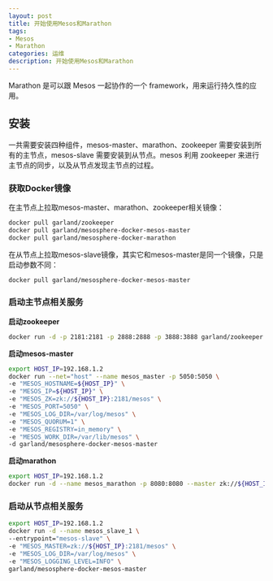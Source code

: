 ```yaml
---
layout: post
title: 开始使用Mesos和Marathon
tags:
- Mesos
- Marathon
categories: 运维
description: 开始使用Mesos和Marathon
---
```


Marathon 是可以跟 Mesos 一起协作的一个 framework，用来运行持久性的应用。

## 安装

一共需要安装四种组件，mesos-master、marathon、zookeeper 需要安装到所有的主节点，mesos-slave 需要安装到从节点。mesos 利用 zookeeper 来进行主节点的同步，以及从节点发现主节点的过程。

### 获取Docker镜像

在主节点上拉取mesos-master、marathon、zookeeper相关镜像：
```bash
docker pull garland/zookeeper
docker pull garland/mesosphere-docker-mesos-master
docker pull garland/mesosphere-docker-marathon
```
在从节点上拉取mesos-slave镜像，其实它和mesos-master是同一个镜像，只是启动参数不同：
```bash
docker pull garland/mesosphere-docker-mesos-master
```

### 启动主节点相关服务

**启动zookeeper**

```bash
docker run -d -p 2181:2181 -p 2888:2888 -p 3888:3888 garland/zookeeper
```

**启动mesos-master**

```bash
export HOST_IP=192.168.1.2
docker run --net="host" --name mesos_master -p 5050:5050 \
-e "MESOS_HOSTNAME=${HOST_IP}" \
-e "MESOS_IP=${HOST_IP}" \
-e "MESOS_ZK=zk://${HOST_IP}:2181/mesos" \
-e "MESOS_PORT=5050" \
-e "MESOS_LOG_DIR=/var/log/mesos" \
-e "MESOS_QUORUM=1" \
-e "MESOS_REGISTRY=in_memory" \
-e "MESOS_WORK_DIR=/var/lib/mesos" \
-d garland/mesosphere-docker-mesos-master
```

**启动marathon**

```bash
export HOST_IP=192.168.1.2
docker run -d --name mesos_marathon -p 8080:8080 --master zk://${HOST_IP}:2181/mesos --zk zk://${HOST_IP}:2181/marathon garland/mesosphere-docker-marathon
```

### 启动从节点相关服务

```bash
export HOST_IP=192.168.1.2
docker run -d --name mesos_slave_1 \
--entrypoint="mesos-slave" \
-e "MESOS_MASTER=zk://${HOST_IP}:2181/mesos" \
-e "MESOS_LOG_DIR=/var/log/mesos" \
-e "MESOS_LOGGING_LEVEL=INFO" \
garland/mesosphere-docker-mesos-master
```

